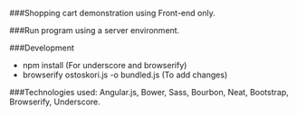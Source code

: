 ###Shopping cart demonstration using Front-end only.

###Run program using a server environment.

###Development
* npm install (For underscore and browserify)
* browserify ostoskori.js -o bundled.js (To add changes)

###Technologies used: Angular.js, Bower, Sass, Bourbon, Neat, Bootstrap, Browserify, Underscore.